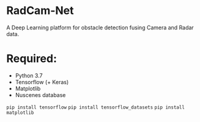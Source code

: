 # RadCam-Net
A Deep Learning platform for obstacle detection fusing Camera and Radar data.

# Required:
- Python 3.7
- Tensorflow (+ Keras)
- Matplotlib
- Nuscenes database

`pip install tensorflow`
`pip install tensorflow_datasets`
`pip install matplotlib`


